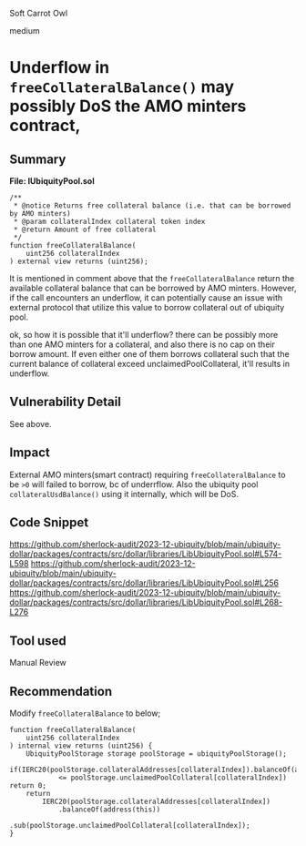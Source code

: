 Soft Carrot Owl

medium

# Underflow in `freeCollateralBalance()` may possibly DoS the AMO minters contract,

## Summary
**File: IUbiquityPool.sol** 
```solidity
/**
 * @notice Returns free collateral balance (i.e. that can be borrowed by AMO minters)
 * @param collateralIndex collateral token index
 * @return Amount of free collateral
 */
function freeCollateralBalance(
    uint256 collateralIndex
) external view returns (uint256);
```
It is mentioned in comment above that the `freeCollateralBalance` return the available collateral balance that can be borrowed by AMO minters. However, if the call encounters an underflow, it can potentially cause an issue with external protocol that utilize this value to borrow collateral out of ubiquity pool. 
 
ok, so how it is possible that it'll underflow? there can be possibly more than one AMO minters for a collateral, and also there is no cap on their borrow amount. If even either one of them borrows collateral such that the current balance of collateral exceed unclaimedPoolCollateral, it'll results in underflow.  
## Vulnerability Detail
See above. 
## Impact
External AMO minters(smart contract) requiring `freeCollateralBalance`  to be `>0` will failed to borrow, bc of underrflow. Also the ubiquity pool `collateralUsdBalance()` using it internally, which will be DoS.

## Code Snippet
https://github.com/sherlock-audit/2023-12-ubiquity/blob/main/ubiquity-dollar/packages/contracts/src/dollar/libraries/LibUbiquityPool.sol#L574-L598
https://github.com/sherlock-audit/2023-12-ubiquity/blob/main/ubiquity-dollar/packages/contracts/src/dollar/libraries/LibUbiquityPool.sol#L256
https://github.com/sherlock-audit/2023-12-ubiquity/blob/main/ubiquity-dollar/packages/contracts/src/dollar/libraries/LibUbiquityPool.sol#L268-L276
## Tool used

Manual Review

## Recommendation
Modify `freeCollateralBalance` to below; 
```solidity
function freeCollateralBalance(
    uint256 collateralIndex
) internal view returns (uint256) {
    UbiquityPoolStorage storage poolStorage = ubiquityPoolStorage();
    if(IERC20(poolStorage.collateralAddresses[collateralIndex]).balanceOf(address(this)) 
            <= poolStorage.unclaimedPoolCollateral[collateralIndex]) return 0; 
    return
        IERC20(poolStorage.collateralAddresses[collateralIndex])
            .balanceOf(address(this))
            .sub(poolStorage.unclaimedPoolCollateral[collateralIndex]);
}
```